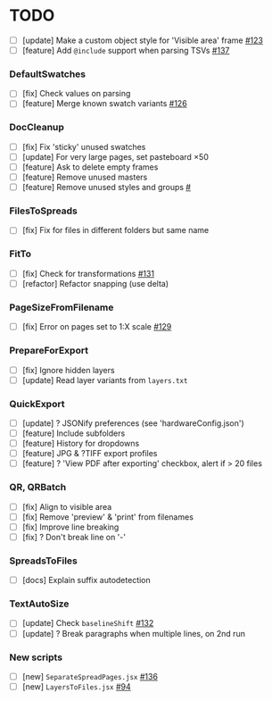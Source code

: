 # TODO

- [ ] [update] Make a custom object style for 'Visible area' frame [#123](https://github.com/pchiorean/Indentz/issues/123)
- [ ] [feature] Add `@include` support when parsing TSVs [#137](https://github.com/pchiorean/Indentz/issues/137)

### DefaultSwatches
- [ ] [fix] Check values on parsing
- [ ] [feature] Merge known swatch variants [#126](https://github.com/pchiorean/Indentz/issues/126)

### DocCleanup
- [ ] [fix] Fix 'sticky' unused swatches
- [ ] [update] For very large pages, set pasteboard ×50
- [ ] [feature] Ask to delete empty frames
- [ ] [feature] Remove unused masters
- [ ] [feature] Remove unused styles and groups [#](https://community.adobe.com/t5/indesign/delete-unused-paragraph-styles/m-p/1089672#M165331)

### FilesToSpreads
- [ ] [fix] Fix for files in different folders but same name

### FitTo
- [ ] [fix] Check for transformations [#131](https://github.com/pchiorean/Indentz/issues/131) <!-- ItemTransform = [1 0 0 1 0 0] -->
- [ ] [refactor] Refactor snapping (use delta)

### PageSizeFromFilename
- [ ] [fix] Error on pages set to 1:X scale [#129](https://github.com/pchiorean/Indentz/issues/129)

### PrepareForExport
- [ ] [fix] Ignore hidden layers
- [ ] [update] Read layer variants from `layers.txt`

### QuickExport
- [ ] [update] ? JSONify preferences (see 'hardwareConfig.json')
- [ ] [feature] Include subfolders
- [ ] [feature] History for dropdowns
- [ ] [feature] JPG & ?TIFF export profiles
- [ ] [feature] ? 'View PDF after exporting' checkbox, alert if > 20 files

### QR, QRBatch
- [ ] [fix] Align to visible area
- [ ] [fix] Remove 'preview' & 'print' from filenames
- [ ] [fix] Improve line breaking
- [ ] [fix] ? Don't break line on '-'

### SpreadsToFiles
- [ ] [docs] Explain suffix autodetection

### TextAutoSize
- [ ] [update] Check `baselineShift` [#132](https://github.com/pchiorean/Indentz/issues/132)
- [ ] [update] ? Break paragraphs when multiple lines, on 2nd run

### New scripts
- [ ] [new] `SeparateSpreadPages.jsx` [#136](https://github.com/pchiorean/Indentz/issues/136)
- [ ] [new] `LayersToFiles.jsx` [#94](https://github.com/pchiorean/Indentz/issues/94)
